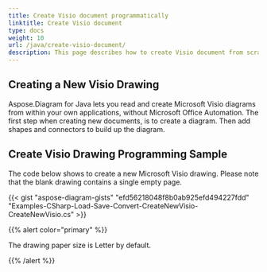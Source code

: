 ```yaml
---
title: Create Visio document programmatically
linktitle: Create Visio document
type: docs
weight: 10
url: /java/create-visio-document/
description: This page describes how to create Visio document from scratch with Aspose.Diagram library.
---
```



## **Creating a New Visio Drawing**
Aspose.Diagram for Java lets you read and create Microsoft Visio diagrams from within your own applications, without Microsoft Office Automation. The first step when creating new documents, is to create a diagram. Then add shapes and connectors to build up the diagram.
## **Create Visio Drawing Programming Sample**
The code below shows to create a new Microsoft Visio drawing. Please note that the blank drawing contains a single empty page.

{{< gist "aspose-diagram-gists" "efd56218048f8b0ab925efd494227fdd" "Examples-CSharp-Load-Save-Convert-CreateNewVisio-CreateNewVisio.cs" >}}

{{% alert color="primary" %}} 

The drawing paper size is Letter by default.

{{% /alert %}} 

